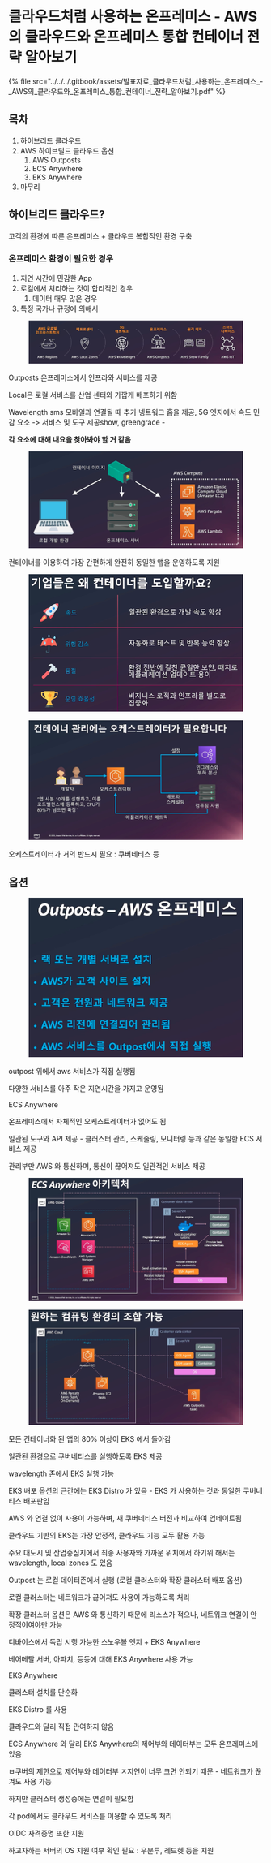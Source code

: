 # 클라우드처럼 사용하는 온프레미스 - AWS의 클라우드와 온프레미스 통합 컨테이너 전략 알아보기

{% file src="../../../.gitbook/assets/발표자료_클라우드처럼_사용하는_온프레미스_-_AWS의_클라우드와_온프레미스_통합_컨테이너_전략_알아보기.pdf" %}

## 목차

1. 하이브리드 클라우드
2. AWS 하이브릴드 클라우드 옵션
   1. AWS Outposts
   2. ECS Anywhere
   3. EKS Anywhere
3. 마무리



## 하이브리드 클라우드?

고객의 환경에 따른 온프레미스 + 클라우드 복합적인 환경 구축

### 온프레미스 환경이 필요한 경우

1. 지연 시간에 민감한 App
2. 로컬에서 처리하는 것이 합리적인 경우
   1. 데이터 매우 많은 경우
3. 특정 국가나 규정에 의해서

<figure><img src="../../../.gitbook/assets/image (132).png" alt=""><figcaption></figcaption></figure>

Outposts 온프레미스에서 인프라와 서비스를 제공

Local은 로컬 서비스를 산업 센터와 가깝게 배포하기 위함

Wavelength sms 모바일과 연결될 때 추가 넹트워크 홉을 제공, 5G 엣지에서 속도 민감 요소 -> 서비스 및 도구 제공show, greengrace -&#x20;

**각 요소에 대해 내요을 찾아봐야 할 거 같음**



<figure><img src="../../../.gitbook/assets/image (1) (2).png" alt=""><figcaption></figcaption></figure>

컨테이너를 이용하여 가장 간편하게 완전히 동일한 앱을 운영하도록 지원

<figure><img src="../../../.gitbook/assets/image (2) (2).png" alt=""><figcaption></figcaption></figure>

<figure><img src="../../../.gitbook/assets/image (4) (2).png" alt=""><figcaption></figcaption></figure>

오케스트레이터가 거의 반드시 필요 : 쿠버네티스 등



## 옵션

<figure><img src="../../../.gitbook/assets/image (5) (2).png" alt=""><figcaption></figcaption></figure>

outpost 위에서 aws 서비스가 직접 실행됨

다양한 서비스를 아주 작은 지연시간을 가지고 운영됨



ECS Anywhere

온프레미스에서 자체적인 오케스트레이터가 없어도 됨

일관된 도구와 API 제공 - 클러스터 관리, 스케줄링, 모니터링 등과 같은 동일한 ECS 서비스 제공

관리부만 AWS 와 통신하며, 통신이 끊어져도 일관적인 서비스 제공



<figure><img src="../../../.gitbook/assets/image (6) (2).png" alt=""><figcaption></figcaption></figure>



<figure><img src="../../../.gitbook/assets/image (7) (2).png" alt=""><figcaption></figcaption></figure>

모든 컨테이너화 된 앱의 80% 이상이 EKS 에서 돌아감

일관된 환경으로 쿠버네티스를 실행하도록  EKS 제공

wavelength 존에서 EKS 실행 가능

EKS 배포 옵션의 근간에는 EKS Distro 가 있음 - EKS 가 사용하는 것과 동일한 쿠버네티스 배포판임

AWS 와 연결 없이 사용이 가능하며, 새 쿠버네티스 버전과 비교하여 업데이트됨

클라우드 기반의 EKS는 가장 안정적, 클라우드 기능 모두 활용 가능



주요 대도시 및 산업중심지에서 최종 사용자와 가까운 위치에서 하기위 해서는 wavelength, local zones 도 있음



Outpost 는 로컬 데이터존에서 실행 (로컬 클러스터와 확장 클러스터 배포 옵션)&#x20;

로컬 클러스터는 네트워크가 끊어져도 사용이 가능하도록 처리

확장 클러스터 옵션은 AWS 와 통신하기 때문에 리소스가 적으나, 네트워크 연결이 안정적이여야만 가능



디바이스에서 독립 시행 가능한 스노우볼 엣지 + EKS Anywhere

베어메탈 서버, 아파치, 등등에 대해 EKS Anywhere 사용 가능



EKS Anywhere

클러스터 설치를 단순화

EKS Distro 를 사용

클라우드와 달리 직접 관여하지 않음




ECS Anywhere 와 달리 EKS Anywhere의 제어부와 데이터부는 모두 온프레미스에 있음

ㅂ쿠버의 제한으로 제어부와 데이터부 ㅈ지연이 너무 크면 안되기 때문 - 네트워크가 끊겨도 사용 가능

하지만 클러스터 생성중에는 연결이 필요함

각 pod에서도 클라우드 서비스를 이용할 수 있도록 처리

OIDC 자격증명 또한 지원

하고자하는 서버의 OS 지원 여부 확인 필요 : 우분투, 레드헷 등을 지원

